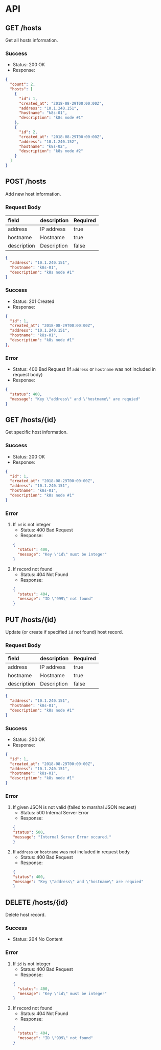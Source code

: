 # API

## GET /hosts
Get all hosts information.

### Success
* Status: 200 OK
* Response:
```json
{
  "count": 2,
  "hosts": [
    {
      "id": 1,
      "created_at": "2018-08-29T00:00:00Z",
      "address": "10.1.240.151",
      "hostname": "k8s-01",
      "description": "k8s node #1"
    },
    {
      "id": 2,
      "created_at": "2018-08-29T00:00:00Z",
      "address": "10.1.240.152",
      "hostname": "k8s-02",
      "description": "k8s node #2"
    }
  ]
}
```

## POST /hosts
Add new host information.

### Request Body
| field       | description | Required |
|:------------|:------------|:---------|
| address     | IP address  | true     |
| hostname    | Hostname    | true     |
| description | Description | false    |

```json
{
  "address": "10.1.240.151",
  "hostname": "k8s-01",
  "description": "k8s node #1"
}
```

### Success
* Status: 201 Created
* Response:
```json
{
  "id": 1,
  "created_at": "2018-08-29T00:00:00Z",
  "address": "10.1.240.151",
  "hostname": "k8s-01",
  "description": "k8s node #1"
},
```

### Error
* Status: 400 Bad Request (If `address` or `hostname` was not included in request body)
* Response:
```json
{
  "status": 400,
  "message": "Key \"address\" and \"hostname\" are requied"
}
```

## GET /hosts/{id}
Get specific host information.

### Success
* Status: 200 OK
* Response:
```json
{
  "id": 1,
  "created_at": "2018-08-29T00:00:00Z",
  "address": "10.1.240.151",
  "hostname": "k8s-01",
  "description": "k8s node #1"
}
```

### Error
1. If `id` is not integer
    - Status: 400 Bad Request
    - Response:
    ```json
    {
      "status": 400,
      "message": "Key \"id\" must be integer"
    }
    ```
1. If record not found
    - Status: 404 Not Found
    - Response:
    ```json
    {
      "status": 404,
      "message": "ID \"999\" not found"
    }
    ```

## PUT /hosts/{id}
Update (or create if specified `id` not found) host record.

### Request Body
| field       | description | Required |
|:------------|:------------|:---------|
| address     | IP address  | true     |
| hostname    | Hostname    | true     |
| description | Description | false    |

```json
{
  "address": "10.1.240.151",
  "hostname": "k8s-01",
  "description": "k8s node #1"
}
```

### Success
* Status: 200 OK
* Response:
```json
{
  "id": 1,
  "created_at": "2018-08-29T00:00:00Z",
  "address": "10.1.240.151",
  "hostname": "k8s-01",
  "description": "k8s node #1"
}
```

### Error
1. If given JSON is not valid (failed to marshal JSON request)
    - Status: 500 Internal Server Error
    - Response:
    ```json
    {
    "status": 500,
    "message": "Internal Server Error occured."
    }
    ```
1. If `address` or `hostname` was not included in request body
    - Status: 400 Bad Request
    - Response:
    ```json
    {
    "status": 400,
    "message": "Key \"address\" and \"hostname\" are requied"
    }
    ```

## DELETE /hosts/{id}
Delete host record.

### Success
* Status: 204 No Content

### Error
1. If `id` is not integer
    - Status: 400 Bad Request
    - Response:
    ```json
    {
      "status": 400,
      "message": "Key \"id\" must be integer"
    }
    ```
1. If record not found
    - Status: 404 Not Found
    - Response:
    ```json
    {
      "status": 404,
      "message": "ID \"999\" not found"
    }
    ```
